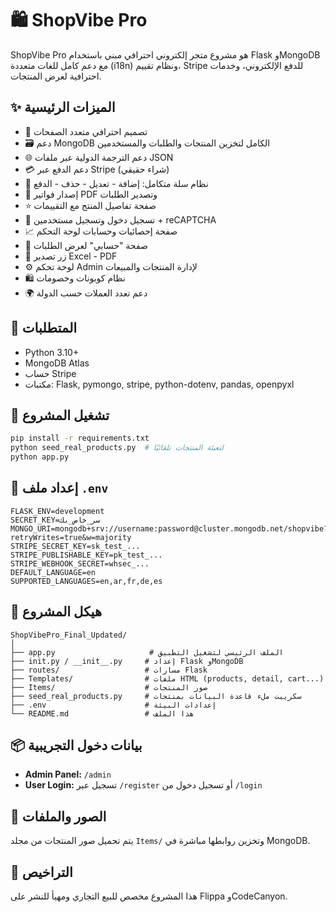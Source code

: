 
# 🛍️ ShopVibe Pro

ShopVibe Pro هو مشروع متجر إلكتروني احترافي مبني باستخدام Flask وMongoDB مع دعم كامل للغات متعددة (i18n) ونظام تقييم، Stripe للدفع الإلكتروني، وخدمات احترافية لعرض المنتجات.

## ✨ الميزات الرئيسية

- 🎨 تصميم احترافي متعدد الصفحات
- 🗃️ دعم MongoDB الكامل لتخزين المنتجات والطلبات والمستخدمين
- 🌐 دعم الترجمة الدولية عبر ملفات JSON
- 💳 دعم الدفع عبر Stripe (شراء حقيقي)
- 🛒 نظام سلة متكامل: إضافة - تعديل - حذف - الدفع
- 🧾 إصدار فواتير PDF وتصدير الطلبات
- ⭐ صفحة تفاصيل المنتج مع التقييمات
- 🔐 تسجيل دخول وتسجيل مستخدمين + reCAPTCHA
- 📈 صفحة إحصائيات وحسابات لوحة التحكم
- 👤 صفحة "حسابي" لعرض الطلبات
- 📂 زر تصدير Excel - PDF
- ⚙️ لوحة تحكم Admin لإدارة المنتجات والمبيعات
- 🛍️ نظام كوبونات وخصومات
- 🌍 دعم تعدد العملات حسب الدولة

## 🧪 المتطلبات

- Python 3.10+
- MongoDB Atlas
- حساب Stripe
- مكتبات: Flask, pymongo, stripe, python-dotenv, pandas, openpyxl

## 🚀 تشغيل المشروع

```bash
pip install -r requirements.txt
python seed_real_products.py  # لتعبئة المنتجات تلقائيًا
python app.py
```

## 🔑 إعداد ملف `.env`

```env
FLASK_ENV=development
SECRET_KEY=سر_خاص_بك
MONGO_URI=mongodb+srv://username:password@cluster.mongodb.net/shopvibe?retryWrites=true&w=majority
STRIPE_SECRET_KEY=sk_test_...
STRIPE_PUBLISHABLE_KEY=pk_test_...
STRIPE_WEBHOOK_SECRET=whsec_...
DEFAULT_LANGUAGE=en
SUPPORTED_LANGUAGES=en,ar,fr,de,es
```

## 📁 هيكل المشروع

```
ShopVibePro_Final_Updated/
│
├── app.py                     # الملف الرئيسي لتشغيل التطبيق
├── init.py / __init__.py     # إعداد Flask وMongoDB
├── routes/                   # مسارات Flask
├── Templates/                # ملفات HTML (products, detail, cart...)
├── Items/                    # صور المنتجات
├── seed_real_products.py     # سكريبت ملء قاعدة البيانات بمنتجات
├── .env                      # إعدادات البيئة
└── README.md                 # هذا الملف
```

## 📦 بيانات دخول التجريبية

- **Admin Panel:** `/admin`
- **User Login:** تسجيل عبر `/register` أو تسجيل دخول من `/login`

## 📸 الصور والملفات

يتم تحميل صور المنتجات من مجلد `Items/` وتخزين روابطها مباشرة في MongoDB.

## 📄 التراخيص

هذا المشروع مخصص للبيع التجاري ومهيأ للنشر على Flippa وCodeCanyon.

